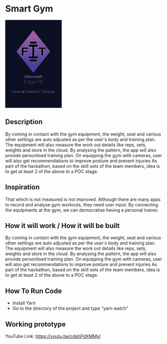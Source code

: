 # Smart Gym

<img src="https://github.com/mayankagg9722/MSFTGaradge-IOTEdge-SmartGym/blob/master/Poster.jpeg" height="280" width="180" >
  
## Description
By coming in contact with the gym equipment, the weight, seat and various other settings are auto adjusted as per the user's body and training plan.
The equipment will also measure the work out details like reps, sets, weights and store in the cloud.
By analysing the pattern, the app will also provide personlised training plan.
On equipping the gym with cameras, user will also get recommendations to improve posture and prevent injuries
As part of the hackathon, based on the skill sets of the team members, idea is to get at least 2 of the above to a POC stage.

## Inspiration
That which is not measured is not improved. Although there are many apps to record and analyse gym workouts, they need user input. By connecting the equipments at the gym, we can democratise having a personal trainer.

## How it will work / How it will be built
By coming in contact with the gym equipment, the weight, seat and various other settings are auto adjusted as per the user's body and training plan.
The equipment will also measure the work out details like reps, sets, weights and store in the cloud.
By analysing the pattern, the app will also provide personlised training plan.
On equipping the gym with cameras, user will also get recommendations to improve posture and prevent injuries
As part of the hackathon, based on the skill sets of the team members, idea is to get at least 2 of the above to a POC stage.

## How To  Run Code
- Install Yarn
- Go to the directory of the project and type "yarn watch"

## Working prototype
YouTube Link: https://youtu.be/cdahPdXMMyI
